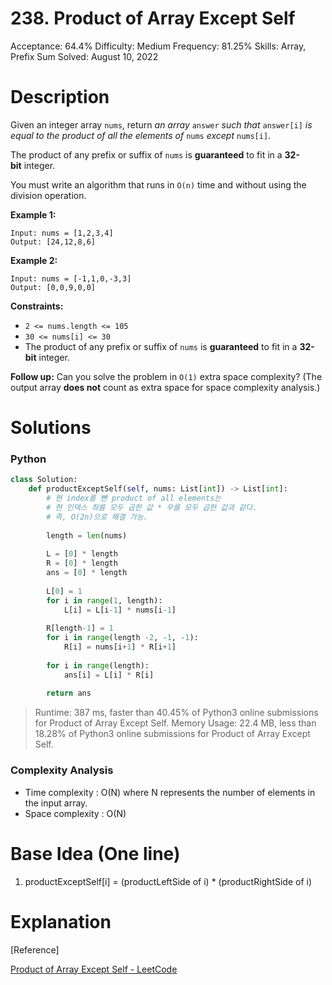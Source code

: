 # 238. Product of Array Except Self

Acceptance: 64.4%
Difficulty: Medium
Frequency: 81.25%
Skills: Array, Prefix Sum
Solved: August 10, 2022

# Description

Given an integer array `nums`, return *an array* `answer` *such that* `answer[i]` *is equal to the product of all the elements of* `nums` *except* `nums[i]`.

The product of any prefix or suffix of `nums` is **guaranteed** to fit in a **32-bit** integer.

You must write an algorithm that runs in `O(n)` time and without using the division operation.

**Example 1:**

```
Input: nums = [1,2,3,4]
Output: [24,12,8,6]

```

**Example 2:**

```
Input: nums = [-1,1,0,-3,3]
Output: [0,0,9,0,0]

```

**Constraints:**

- `2 <= nums.length <= 105`
- `30 <= nums[i] <= 30`
- The product of any prefix or suffix of `nums` is **guaranteed** to fit in a **32-bit** integer.

**Follow up:** Can you solve the problem in `O(1)` extra space complexity? (The output array **does not** count as extra space for space complexity analysis.)

# Solutions

### Python

```python
class Solution:
    def productExceptSelf(self, nums: List[int]) -> List[int]:
        # 현 index를 뺀 product of all elements는 
        # 현 인덱스 좌를 모두 곱한 값 * 우를 모두 곱한 값과 같다.
        # 즉, O(2n)으로 해결 가능.
        
        length = len(nums)
        
        L = [0] * length
        R = [0] * length
        ans = [0] * length
        
        L[0] = 1
        for i in range(1, length):
            L[i] = L[i-1] * nums[i-1]
            
        R[length-1] = 1
        for i in range(length -2, -1, -1):
            R[i] = nums[i+1] * R[i+1]
        
        for i in range(length):
            ans[i] = L[i] * R[i]
        
        return ans
```

> Runtime: 387 ms, faster than 40.45% of Python3 online submissions for Product of Array Except Self.
Memory Usage: 22.4 MB, less than 18.28% of Python3 online submissions for Product of Array Except Self.
> 

### Complexity Analysis

- Time complexity : O(N) where N represents the number of elements in the input array.
- Space complexity : O(N)

# Base Idea (One line)

1. productExceptSelf[i] = (productLeftSide of i) * (productRightSide of i)

# Explanation

[Reference]

[Product of Array Except Self - LeetCode](https://leetcode.com/problems/product-of-array-except-self/solution/)